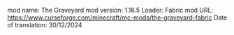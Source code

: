 mod name: The Graveyard
mod version: 1.16.5
Loader: Fabric
mod URL: https://www.curseforge.com/minecraft/mc-mods/the-graveyard-fabric
Date of translation: 30/12/2024